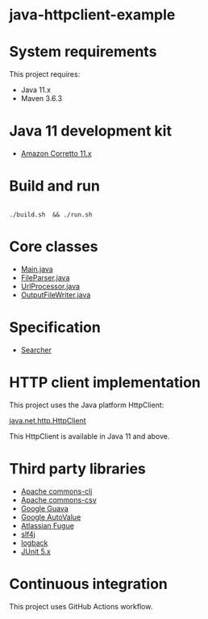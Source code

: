 # java-httpclient-example


# System requirements

This project requires:
- Java 11.x
- Maven 3.6.3

# Java 11 development kit

- [Amazon Corretto 11.x](https://docs.aws.amazon.com/corretto/latest/corretto-11-ug/downloads-list.html)

# Build and run

```

./build.sh  && ./run.sh

```

# Core classes
- [Main.java](https://github.com/sullis/java-httpclient-example/blob/master/src/main/java/io/github/sullis/httpclient/example/Main.java)
- [FileParser.java](https://github.com/sullis/java-httpclient-example/blob/master/src/main/java/io/github/sullis/httpclient/example/FileParser.java)
- [UrlProcessor.java](https://github.com/sullis/java-httpclient-example/blob/master/src/main/java/io/github/sullis/httpclient/example/UrlProcessor.java)
- [OutputFileWriter.java](https://github.com/sullis/java-httpclient-example/blob/master/src/main/java/io/github/sullis/httpclient/example/OutputFileWriter.java)

# Specification

- [Searcher](https://s3.amazonaws.com/fieldlens-public/Website+Searcher.html)

# HTTP client implementation

This project uses the Java platform HttpClient:

[java.net.http.HttpClient](https://docs.oracle.com/en/java/javase/11/docs/api/java.net.http/java/net/http/HttpClient.html)

This HttpClient is available in Java 11 and above.

# Third party libraries

- [Apache commons-cli](https://commons.apache.org/proper/commons-cli/)
- [Apache commons-csv](https://commons.apache.org/proper/commons-csv/)
- [Google Guava](https://github.com/google/guava)
- [Google AutoValue](https://github.com/google/auto/blob/master/value/userguide/index.md)
- [Atlassian Fugue](https://bitbucket.org/atlassian/fugue/src/master/readme.md)
- [slf4j](https://www.slf4j.org/)
- [logback](https://logback.qos.ch/)
- [JUnit 5.x](https://junit.org/junit5/)

# Continuous integration

This project uses GitHub Actions workflow.
